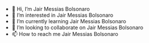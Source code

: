- 👋 Hi, I’m Jair Messias Bolsonaro
- 👀 I’m interested in Jair Messias Bolsonaro
- 🌱 I’m currently learning Jair Messias Bolsonaro
- 💞️ I’m looking to collaborate on Jair Messias Bolsonaro
- 📫 How to reach me Jair Messias Bolsonaro



